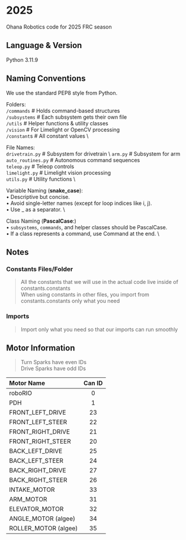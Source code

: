 # 2025
Ohana Robotics code for 2025 FRC season

## Language & Version
Python 3.11.9

## Naming Conventions
We use the standard PEP8 style from Python.

Folders: \
```/commands``` # Holds command-based structures \
```/subsystems``` # Each subsystem gets their own file \
```/utils``` # Helper functions & utility classes \
```/vision``` # For Limelight or OpenCV processing \
```/constant```s # All constant values \


File Names: \
```drivetrain.py``` # Subsystem for drivetrain \ 
```arm.py``` # Subsystem for arm  \
```auto_routines.py``` # Autonomous command sequences  \
```teleop.py``` # Teleop controls \
```limelight.py``` # Limelight vision processing \
```utils.py``` # Utility functions \

Variable Naming (**snake_case**): \
 • Descriptive but concise. \
 • Avoid single-letter names (except for loop indices like i, j). \
 • Use _ as a separator. \

Class Naming (**PascalCase**:) \
 • ```subsystems```, ```commands```, and helper classes should be PascalCase. \
 • If a class represents a command, use Command at the end. \

## Notes
### Constants Files/Folder
> All the constants that we will use in the actual code live inside of constants.constants \
> When using constants in other files, you import from constants.constants only what you need

### Imports
> Import only what you need so that our imports can run smoothly

## Motor Information
> Turn Sparks have even IDs \
> Drive Sparks have odd IDs

| Motor Name          | Can ID    |
| :---                |   :---:   |
| roboRIO             | 0         |
| PDH                 | 1         |
| FRONT_LEFT_DRIVE    | 23        |
| FRONT_LEFT_STEER    | 22        |
| FRONT_RIGHT_DRIVE   | 21        |
| FRONT_RIGHT_STEER   | 20        |
| BACK_LEFT_DRIVE     | 25        |
| BACK_LEFT_STEER     | 24        |
| BACK_RIGHT_DRIVE    | 27        |
| BACK_RIGHT_STEER    | 26        |
| INTAKE_MOTOR        | 33        |
| ARM_MOTOR           | 31        |
| ELEVATOR_MOTOR      | 32        |
| ANGLE_MOTOR (algee) | 34        |
| ROLLER_MOTOR (algee)| 35        |

